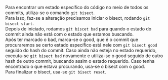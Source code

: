 Para encontrar um estado específico do código no meio de todos os commits, utiliza-se o comando `git bisect`.<br>
Para isso, faz-se a alteração precisamos iniciar o bisect, rodando `git bisect start`.<br>
Depois de iniciado, rodamos `git biscet bad` para quando o estado do commit ainda não está com o estado que estamos buscando.<br>
Após ter marcado o bad, marca-se o good, que é o commit que procuraremos se certo estado específico está nele com `git bisect good` seguido do hash do commit. Caso ainda não esteja no estado requerido, executa-se `git bisect bad` novamente e utiliza-se o good seguido de outro hash de outro commit, buscando assim o estado requerido. Caso tenha encontrado o que estava procurando, usa-se o bisect com o good.<br>
Para finalizar o bisect, usa-se `git bisect reset`.